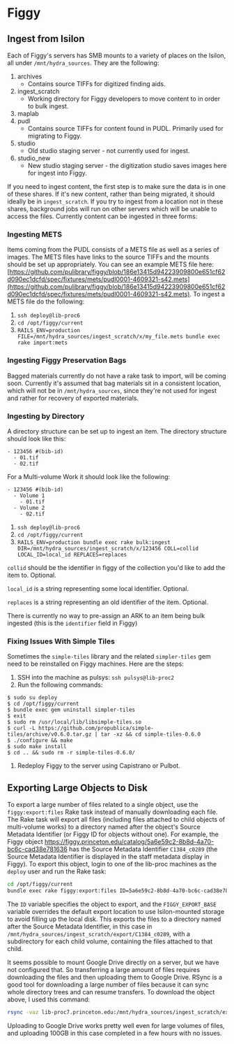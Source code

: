 # Figgy

## Ingest from Isilon

Each of Figgy's servers has SMB mounts to a variety of places on the Isilon, all
under `/mnt/hydra_sources`. They are the following:

1. archives
    * Contains source TIFFs for digitized finding aids.
1. ingest_scratch
    * Working directory for Figgy developers to move content to in order to bulk
      ingest.
1. maplab
1. pudl
    * Contains source TIFFs for content found in PUDL. Primarily used for
      migrating to Figgy.
1. studio
    * Old studio staging server - not currently used for ingest.
1. studio_new
    * New studio staging server - the digitization studio saves images here for
      ingest into Figgy.

If you need to ingest content, the first step is to make sure the data is in one
of these shares. If it's new content, rather than being migrated, it should
ideally be in `ingest_scratch`. If you try to ingest from a location not in
these shares, background jobs will run on other servers which will be unable to
access the files. Currently content can be ingested in three
forms:

### Ingesting METS

Items coming from the PUDL consists of a METS file as well as a series of
images. The METS files have links to the source TIFFs and the mounts should be
set up appropriately. You can see an example METS file here:
[https://github.com/pulibrary/figgy/blob/186e13415d94223909800e651cf62d090ec1dcfd/spec/fixtures/mets/pudl0001-4609321-s42.mets](https://github.com/pulibrary/figgy/blob/186e13415d94223909800e651cf62d090ec1dcfd/spec/fixtures/mets/pudl0001-4609321-s42.mets). To ingest a METS file do the following:

1. `ssh deploy@lib-proc6`
2. `cd /opt/figgy/current`
3. `RAILS_ENV=production FILE=/mnt/hydra_sources/ingest_scratch/x/my_file.mets bundle exec rake import:mets`

### Ingesting Figgy Preservation Bags

Bagged materials currently do not have a rake task to import, will be coming
soon. Currently it's assumed that bag materials sit in a consistent location,
which will not be in `/mnt/hydra_sources`, since they're not used for ingest and
rather for recovery of exported materials.

### Ingesting by Directory

A directory structure can be set up to ingest an item. The directory
structure should look like this:

```
- 123456 #(bib-id)
  - 01.tif
  - 02.tif
```

For a Multi-volume Work it should look like the following:

```
- 123456 #(bib-id)
  - Volume 1
    - 01.tif
  - Volume 2
    - 02.tif
```

1. `ssh deploy@lib-proc6`
1. `cd /opt/figgy/current`
1. `RAILS_ENV=production bundle exec rake bulk:ingest
   DIR=/mnt/hydra_sources/ingest_scratch/x/123456 COLL=collid LOCAL_ID=local_id
   REPLACES=replaces`

`collid` should be the identifier in figgy of the collection you'd like to add
the item to. Optional.

`local_id` is a string representing some local identifier. Optional.

`replaces` is a string representing an old identifier of the item. Optional.

There is currently no way to pre-assign an ARK to an item being bulk ingested
(this is the `identifier` field in Figgy)

### Fixing Issues With Simple Tiles

Sometimes the `simple-tiles` library and the related `simpler-tiles` gem need to be reinstalled on Figgy machines. Here are the steps:

1. SSH into the machine as pulsys: `ssh pulsys@lib-proc2`
1. Run the following commands:

  ```
  $ sudo su deploy
  $ cd /opt/figgy/current
  $ bundle exec gem uninstall simpler-tiles
  $ exit
  $ sudo rm /usr/local/lib/libsimple-tiles.so
  $ curl -L https://github.com/propublica/simple-tiles/archive/v0.6.0.tar.gz | tar -xz && cd simple-tiles-0.6.0 
  $ ./configure && make
  $ sudo make install
  $ cd .. && sudo rm -r simple-tiles-0.6.0/
  ```
1. Redeploy Figgy to the server using Capistrano or Pulbot.

## Exporting Large Objects to Disk

To export a large number of files related to a single object, use the `figgy:export:files` Rake
task instead of manually downloading each file. The Rake task will export all files (including
files attached to child objects of multi-volume works) to a directory named after the object's
Source Metadata Identifier (or Figgy ID for objects without one). For example, the Figgy object
https://figgy.princeton.edu/catalog/5a6e59c2-8b8d-4a70-bc6c-cad38e781636 has the Source Metadata
Identifier `C1384_c0289` (the Source Metadata Identifier is displayed in the staff metadata
display in Figgy). To export this object, login to one of the lib-proc machines as the `deploy`
user and run the Rake task:

``` sh
cd /opt/figgy/current
bundle exec rake figgy:export:files ID=5a6e59c2-8b8d-4a70-bc6c-cad38e781636 FIGGY_EXPORT_BASE=/mnt/hydra_sources/ingest_scratch/export
```

The `ID` variable specifies the object to export, and the `FIGGY_EXPORT_BASE` variable overrides
the default export location to use Isilon-mounted storage to avoid filling up the local disk. This
exports the files to a directory named after the Source Metadata Identifier, in this case in
`/mnt/hydra_sources/ingest_scratch/export/C1384_c0289`, with a subdirectory for each child volume,
containing the files attached to that child.

It seems possible to mount Google Drive directly on a server, but we have not configured that. So
transferring a large amount of files requires downloading the files and then uploading them to
Google Drive. RSync is a good tool for downloading a large number of files because it can sync
whole directory trees and can resume transfers. To download the object above, I used this command:

``` sh
rsync -vaz lib-proc7.princeton.edu:/mnt/hydra_sources/ingest_scratch/export/C1384_c0289 .
```

Uploading to Google Drive works pretty well even for large volumes of files, and uploading 100GB
in this case completed in a few hours with no issues.
